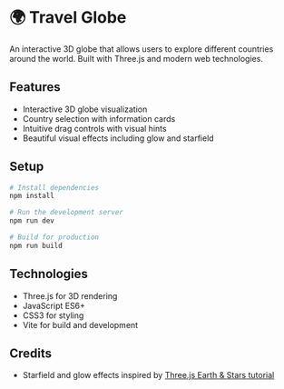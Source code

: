 # 🌍 Travel Globe

An interactive 3D globe that allows users to explore different countries around the world. Built with Three.js and modern web technologies.

## Features

- Interactive 3D globe visualization
- Country selection with information cards
- Intuitive drag controls with visual hints
- Beautiful visual effects including glow and starfield

## Setup

```bash
# Install dependencies
npm install

# Run the development server
npm run dev

# Build for production
npm run build
```

## Technologies

- Three.js for 3D rendering
- JavaScript ES6+
- CSS3 for styling
- Vite for build and development

## Credits

- Starfield and glow effects inspired by [Three.js Earth & Stars tutorial](https://www.youtube.com/watch?v=FntV9iEJ0tU&t=548s)
